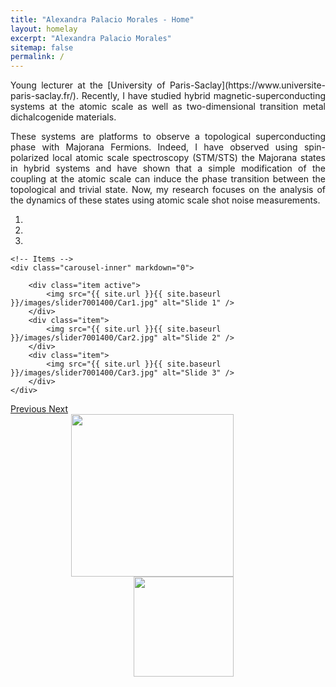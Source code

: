 ```yaml
---
title: "Alexandra Palacio Morales - Home"
layout: homelay
excerpt: "Alexandra Palacio Morales"
sitemap: false
permalink: /
---
```



<p style="text-align: justify">
Young lecturer at the [University of Paris-Saclay](https://www.universite-paris-saclay.fr/). Recently, I have studied hybrid magnetic-superconducting systems at the atomic scale as well as two-dimensional transition metal dichalcogenide materials.
</p>
<p style="text-align: justify">
These systems are platforms to observe a topological superconducting phase with Majorana Fermions.
Indeed, I have observed using spin-polarized local atomic scale spectroscopy (STM/STS) the Majorana states in hybrid systems and have shown that a simple modification of the coupling at the atomic scale can induce the phase transition between the topological and trivial state. Now, my research focuses on the analysis of the dynamics of these states using atomic scale shot noise measurements.
</p>

<div markdown="0" id="carousel" class="carousel slide" data-ride="carousel" data-interval="3000" data-pause="hover" >
    <!-- Menu -->
    <ol class="carousel-indicators">
        <li data-target="#carousel" data-slide-to="0" class="active"></li>
        <li data-target="#carousel" data-slide-to="1"></li>
        <li data-target="#carousel" data-slide-to="2"></li>
    </ol>

    <!-- Items -->
    <div class="carousel-inner" markdown="0">

        <div class="item active">
            <img src="{{ site.url }}{{ site.baseurl }}/images/slider7001400/Car1.jpg" alt="Slide 1" />
        </div>
        <div class="item">
            <img src="{{ site.url }}{{ site.baseurl }}/images/slider7001400/Car2.jpg" alt="Slide 2" />
        </div>
        <div class="item">
            <img src="{{ site.url }}{{ site.baseurl }}/images/slider7001400/Car3.jpg" alt="Slide 3" />
        </div>
    </div>
  <a class="left carousel-control" href="#carousel" role="button" data-slide="prev">
    <span class="glyphicon glyphicon-chevron-left" aria-hidden="true"></span>
    <span class="sr-only">Previous</span>
  </a>
  <a class="right carousel-control" href="#carousel" role="button" data-slide="next">
    <span class="glyphicon glyphicon-chevron-right" aria-hidden="true"></span>
    <span class="sr-only">Next</span>
  </a>
</div>



<center>
<img src="{{ site.url }}{{ site.baseurl }}/images/logopic/Logo_UPS.jpg" style="width: 260px; padding-right:50px"/>
<img src="{{ site.url }}{{ site.baseurl }}/images/logopic/Logo_LPS.jpg" style="width: 160px; padding-left:50px"/>
</center>
